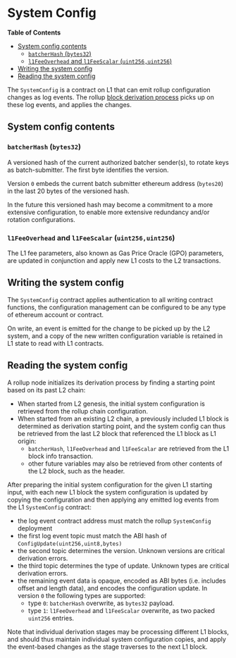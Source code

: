 # System Config

<!-- START doctoc generated TOC please keep comment here to allow auto update -->
<!-- DON'T EDIT THIS SECTION, INSTEAD RE-RUN doctoc TO UPDATE -->
**Table of Contents**

- [System config contents](#system-config-contents)
  - [`batcherHash` (`bytes32`)](#batcherhash-bytes32)
  - [`l1FeeOverhead` and `l1FeeScalar` (`uint256,uint256`)](#l1feeoverhead-and-l1feescalar-uint256uint256)
- [Writing the system config](#writing-the-system-config)
- [Reading the system config](#reading-the-system-config)

<!-- END doctoc generated TOC please keep comment here to allow auto update -->

The `SystemConfig` is a contract on L1 that can emit rollup configuration changes as log events.
The rollup [block derivation process](./derivation.md) picks up on these log events, and applies the changes.

## System config contents

### `batcherHash` (`bytes32`)

A versioned hash of the current authorized batcher sender(s), to rotate keys as batch-submitter.
The first byte identifies the version.

Version `0` embeds the current batch submitter ethereum address (`bytes20`) in the last 20 bytes of the versioned hash.

In the future this versioned hash may become a commitment to a more extensive configuration,
to enable more extensive redundancy and/or rotation configurations.

### `l1FeeOverhead` and `l1FeeScalar` (`uint256,uint256`)

The L1 fee parameters, also known as Gas Price Oracle (GPO) parameters,
are updated in conjunction and apply new L1 costs to the L2 transactions.

## Writing the system config

The `SystemConfig` contract applies authentication to all writing contract functions,
the configuration management can be configured to be any type of ethereum account or contract.

On write, an event is emitted for the change to be picked up by the L2 system,
and a copy of the new written configuration variable is retained in L1 state to read with L1 contracts.

## Reading the system config

A rollup node initializes its derivation process by finding a starting point based on its past L2 chain:

- When started from L2 genesis, the initial system configuration is retrieved from the rollup chain configuration.
- When started from an existing L2 chain, a previously included L1 block is determined as derivation starting point,
  and the system config can thus be retrieved from the last L2 block that referenced the L1 block as L1 origin:
  - `batcherHash`, `l1FeeOverhead` and `l1FeeScalar` are retrieved from the L1 block info transaction.
  - other future variables may also be retrieved from other contents of the L2 block, such as the header.

After preparing the initial system configuration for the given L1 starting input,
with each new L1 block the system configuration is updated by copying the configuration
and then applying any emitted log events from the L1 `SystemConfig` contract:

- the log event contract address must match the rollup `SystemConfig` deployment
- the first log event topic must match the ABI hash of `ConfigUpdate(uint256,uint8,bytes)`
- the second topic determines the version. Unknown versions are critical derivation errors.
- the third topic determines the type of update. Unknown types are critical derivation errors.
- the remaining event data is opaque, encoded as ABI bytes (i.e. includes offset and length data),
  and encodes the configuration update. In version `0` the following types are supported:
  - type `0`: `batcherHash` overwrite, as `bytes32` payload.
  - type `1`: `l1FeeOverhead` and `l1FeeScalar` overwrite, as two packed `uint256` entries.

Note that individual derivation stages may be processing different L1 blocks,
and should thus maintain individual system configuration copies,
and apply the event-based changes as the stage traverses to the next L1 block.
